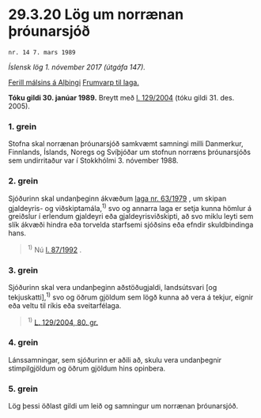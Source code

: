 # 29.3.20 Lög um norrænan þróunarsjóð

`nr. 14 7. mars 1989`

_Íslensk lög 1. nóvember 2017 (útgáfa 147)._

[Ferill málsins á Alþingi](https://www.althingi.is/thingstorf/thingmalalistar-eftir-thingum/ferill/?ltg=111&mnr=202)
[Frumvarp til laga.](https://www.althingi.is/altext/111/s/0273.html)

**Tóku gildi 30. janúar 1989.**
Breytt með
[l. 129/2004](https://althingi.is/altext/stjt/2004.129.html) (tóku gildi 31. des. 2005).

### 1. grein

Stofna skal norrænan þróunarsjóð samkvæmt samningi milli Danmerkur, Finnlands, Íslands, Noregs og Svíþjóðar um stofnun norræns þróunarsjóðs sem undirritaður var í Stokkhólmi 3. nóvember 1988.

### 2. grein

Sjóðurinn skal undanþeginn ákvæðum [laga nr. 63/1979](/altext/stjtnr.md#1979063) , um skipan gjaldeyris- og viðskiptamála,<sup>1)</sup> svo og annarra laga er setja kunna hömlur á greiðslur í erlendum gjaldeyri eða gjaldeyrisviðskipti, að svo miklu leyti sem slík ákvæði hindra eða torvelda starfsemi sjóðsins eða efndir skuldbindinga hans.

> <sup>1)</sup> Nú [l. 87/1992](1992087.md) .



### 3. grein

Sjóðurinn skal vera undanþeginn aðstöðugjaldi, landsútsvari [og tekjuskatti],<sup>1)</sup> svo og öðrum gjöldum sem lögð kunna að vera á tekjur, eignir eða veltu til ríkis eða sveitarfélaga.

> <sup>1)</sup> [L. 129/2004, 80. gr.](https://althingi.is/altext/stjt/2004.129.html)

### 4. grein

Lánssamningar, sem sjóðurinn er aðili að, skulu vera undanþegnir stimpilgjöldum og öðrum gjöldum hins opinbera.

### 5. grein

Lög þessi öðlast gildi um leið og samningur um norrænan þróunarsjóð.
